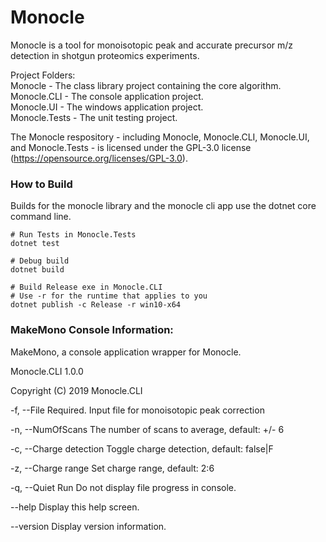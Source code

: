 # Monocle

Monocle is a tool for monoisotopic peak and accurate precursor m/z detection in shotgun proteomics experiments.

Project Folders:  
Monocle - The class library project containing the core algorithm.  
Monocle.CLI - The console application project.  
Monocle.UI - The windows application project.  
Monocle.Tests - The unit testing project.  

The Monocle respository - including Monocle, Monocle.CLI, Monocle.UI, and Monocle.Tests - is licensed under the GPL-3.0 license (https://opensource.org/licenses/GPL-3.0).

### How to Build
Builds for the monocle library and the monocle cli app use the dotnet core command line.

    # Run Tests in Monocle.Tests
	dotnet test
	
    # Debug build
    dotnet build
	
	# Build Release exe in Monocle.CLI
	# Use -r for the runtime that applies to you
	dotnet publish -c Release -r win10-x64

### MakeMono Console Information:
MakeMono, a console application wrapper for Monocle.

Monocle.CLI 1.0.0

Copyright (C) 2019 Monocle.CLI

  -f, --File                Required. Input file for monoisotopic peak correction

  -n, --NumOfScans          The number of scans to average, default: +/- 6

  -c, --Charge detection    Toggle charge detection, default: false|F

  -z, --Charge range        Set charge range, default: 2:6

  -q, --Quiet Run           Do not display file progress in console.

  --help                    Display this help screen.

  --version                 Display version information.

